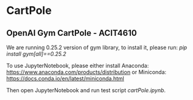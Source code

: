 # CartPole
## OpenAI Gym CartPole - ACIT4610

We are running 0.25.2 version of gym library, to install it, please run:
*pip install gym[all]==0.25.2*

To use JupyterNotebook, please either install Anaconda:
https://www.anaconda.com/products/distribution
or Miniconda:
https://docs.conda.io/en/latest/miniconda.html

Then open JupyterNotebook and run test script *cartPole.ipynb*.